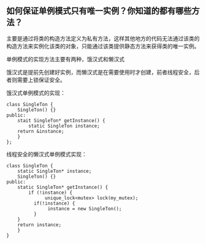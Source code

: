 ## 如何保证单例模式只有唯一实例？你知道的都有哪些方法？
主要是通过将类的构造方法定义为私有方法，这样其他地方的代码无法通过该类的构造方法来实例化该类的对象，只能通过该类提供静态方法来获得类的唯一实例。

单例模式的实现方法主要有两种，饿汉式和懒汉式

饿汉式是提前先创建好实例，而懒汉式是在需要使用时才创建，前者线程安全，后者则需要上锁保证安全。

饿汉式单例模式的实现：
```
class SingleTon {
    SingleTon() {}
public:
    stait SingleTon* getInstance() {
        static SingleTon instance;
	return &instance;
    }
};
```

线程安全的懒汉式单例模式实现：
```
class SingleTon {
    static SingleTon* instance;
    SingleTon() {}
public:
    static SingleTon* getInstance() {
        if (!instance) {
              unique_lock<mutex> lock(my_mutex);
	      if(!instance) {
	           instance = new SingleTon();
	      }
	}
	return instance;
    }
}
```
